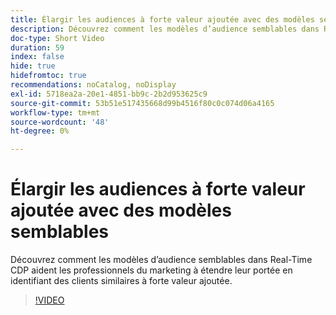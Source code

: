 ```yaml
---
title: Élargir les audiences à forte valeur ajoutée avec des modèles semblables
description: Découvrez comment les modèles d’audience semblables dans Real-Time CDP aident les professionnels du marketing à étendre leur portée en identifiant des clients similaires à forte valeur ajoutée.
doc-type: Short Video
duration: 59
index: false
hide: true
hidefromtoc: true
recommendations: noCatalog, noDisplay
exl-id: 5718ea2a-20e1-4851-bb9c-2b2d953625c9
source-git-commit: 53b51e517435668d99b4516f80c0c074d06a4165
workflow-type: tm+mt
source-wordcount: '48'
ht-degree: 0%

---
```


# Élargir les audiences à forte valeur ajoutée avec des modèles semblables

Découvrez comment les modèles d’audience semblables dans Real-Time CDP aident les professionnels du marketing à étendre leur portée en identifiant des clients similaires à forte valeur ajoutée.

<!-- 82_OS512_3442427_58_expanding-highvalue-audiences-with-lookalike-models -->
>[!VIDEO](https://video.tv.adobe.com/v/3458190/?learn=on&enablevpops=true)

